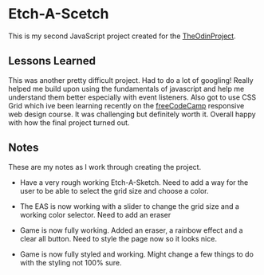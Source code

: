 
# Etch-A-Scetch

This is my second JavaScript project created for the [TheOdinProject](https://www.theodinproject.com/).

## Lessons Learned

This was another pretty difficult project. Had to do a lot of googling! Really helped me build upon using the fundamentals of javascript and help me understand them better especially with event listeners. Also got to use CSS Grid which ive been learning recently on the [freeCodeCamp](https://www.freecodecamp.org/) responsive web design course. It was challenging but definitely worth it. Overall happy with how the final project turned out.

## Notes

These are my notes as I work through creating the project.

- Have a very rough working Etch-A-Sketch. Need to add a way for the user to be able to select the grid size and choose a color.

- The EAS is now working with a slider to change the grid size and a working color selector. Need to add an eraser 

- Game is now fully working. Added an eraser, a rainbow effect and a clear all button. Need to style the page now so it looks nice.

- Game is now fully styled and working. Might change a few things to do with the styling not 100% sure.